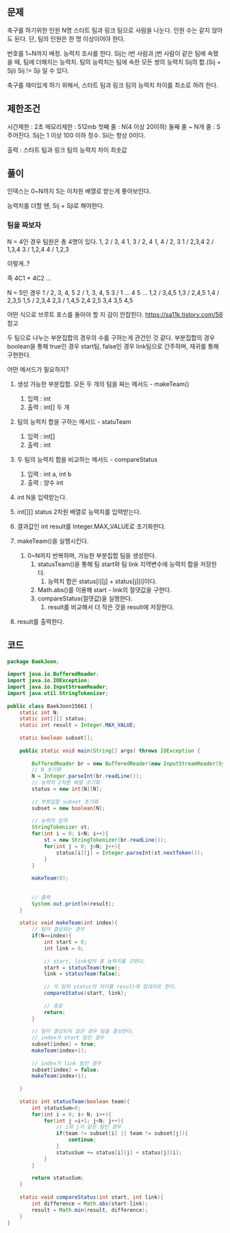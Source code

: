## 문제

축구를 하기위한 인원 N명
스타트 팀과 링크 팀으로 사람을 나눈다.
인원 수는 같지 않아도 된다.
단, 팀의 인원은 한 명 이상이어야 한다.

번호를 1~N까지 배정.
능력치 조사를 한다.
Sij는 i번 사람과 j번 사람이 같은 팀에 속했을 때, 팀에 더해지는 능력치.
팀의 능력치는 팀에 속한 모든 쌍의 능력치 Sij의 합.(Sij + Sji)
Sij != Sji 일 수 있다.

축구를 재미있게 하기 위해서, 스타트 팀과 링크 팀의 능력치 차이를 최소로 하려 한다.


## 제한조건
시간제한 : 2초
메모리제한 : 512mb
첫째 줄 : N(4 이상 20이하)
둘째 줄 ~ N개 줄 : S 주어진다.
	Sij는 1 이상 100 이하 정수.
	Sii는 항상 0이다.

출력 : 스타트 팀과 링크 팀의 능력치 차이 최솟값

## 풀이
인덱스는 0~N까지
S는 이차원 배열로 받는게 좋아보인다.

능력치를 더할 땐, Sij + Sji로 해야한다.

### 팀을 짜보자
N = 4인 경우
팀원은 총 4명이 있다.
1, 2 / 3, 4
1, 3 / 2, 4
1, 4 / 2, 3
1 / 2,3,4
2 / 1,3,4
3 / 1,2,4
4 / 1,2,3

이렇게..?

즉 4C1 + 4C2 ...

N = 5인 경우
1 / 2, 3, 4, 5
2 / 1, 3, 4, 5
3 / 1 ...
4
5 ...
1,2 / 3,4,5
1,3 / 2,4,5
1,4 / 2,3,5
1,5 / 2,3,4
2,3 / 1,4,5
2,4
2,5
3,4
3,5
4,5

어떤 식으로 브루트 포스를 돌아야 할 지 감이 안잡힌다.
https://sa11k.tistory.com/56 참고

두 팀으로 나누는 부분집합의 경우의 수를 구하는게 관건인 것 같다.
부분집합의 경우 boolean을 통해 true인 경우 start팀, false인 경우 link팀으로 간주하며, 재귀를 통해 구현한다.


어떤 메서드가 필요하지?
1. 생성 가능한 부분집합. 모든 두 개의 팀을 짜는 메서드 - makeTeam()
	1. 입력 : int
	2. 출력 : int[] 두 개
2. 팀의 능력치 합을 구하는 메서드 - statuTeam
	1. 입력 : int[]
	2. 출력 : int
3. 두 팀의 능력치 합을 비교하는 메서드 - compareStatus
	1. 입력 : int a, int b
	2. 출력 : 양수 int

1. int N을 입력받는다.
2. int\[]\[] status 2차원 배열로 능력치를 입력받는다.
3. 결과값인 int result를 Integer.MAX_VALUE로 초기화한다.
4. makeTeam()을 실행시킨다.
	1. 0~N까지 반복하며, 가능한 부분집합 팀을 생성한다.
		1. statusTeam()을 통해 팀 start와 팀 link 지역변수에 능력치 합을 저장한다.
			1. 능력치 합은 status\[i]\[j] + status\[j]\[i]이다.
		2. Math.abs()를 이용해 start - link의 절댓값을 구한다. 
		3. compareStatus(절댓값)을 실행한다.
			1. result를 비교해서 더 작은 것을 result에 저장한다.
5. result를 출력한다.

## 코드

```java
package BaekJoon;  
  
import java.io.BufferedReader;  
import java.io.IOException;  
import java.io.InputStreamReader;  
import java.util.StringTokenizer;  
  
public class BaekJoon15661 {  
    static int N;  
    static int[][] status;  
    static int result = Integer.MAX_VALUE;  
  
    static boolean subset[];  
  
    public static void main(String[] args) throws IOException {  
  
        BufferedReader br = new BufferedReader(new InputStreamReader(System.in));  
        // N 초기화  
        N = Integer.parseInt(br.readLine());  
        // 능력치 2차원 배열 초기화  
        status = new int[N][N];  
  
        // 부분집합 subset 초기화  
        subset = new boolean[N];  
  
        // 능력치 입력  
        StringTokenizer st;  
        for(int i = 0; i<N; i++){  
            st = new StringTokenizer(br.readLine());  
            for(int j = 0; j<N; j++){  
                status[i][j] = Integer.parseInt(st.nextToken());  
            }  
        }  
  
        makeTeam(0);  
  
  
        // 출력  
        System.out.println(result);  
    }  
  
    static void makeTeam(int index){  
        // 팀이 결성되는 경우  
        if(N==index){  
            int start = 0;  
            int link = 0;  
  
            // start, link팀의 총 능력치를 구한다.  
            start = statusTeam(true);  
            link = statusTeam(false);  
  
            // 각 팀의 status의 차이를 result에 업데이트 한다.  
            compareStatus(start, link);  
  
            // 종료  
            return;  
        }  
  
        // 팀이 결성되지 않은 경우 팀을 결성한다.  
        // index가 start 팀인 경우  
        subset[index] = true;  
        makeTeam(index+1);  
  
        // index가 link 팀인 경우  
        subset[index] = false;  
        makeTeam(index+1);  
  
    }  
  
    static int statusTeam(boolean team){  
        int statusSum=0;  
        for(int i = 0; i< N; i++){  
            for(int j =i+1; j<N; j++){  
                // i와 j가 같은 팀인 경우  
                if(team != subset[i] || team != subset[j]){  
                    continue;  
                }  
                statusSum += status[i][j] + status[j][i];  
            }  
        }  
  
        return statusSum;  
    }  
  
    static void compareStatus(int start, int link){  
        int difference = Math.abs(start-link);  
        result = Math.min(result, difference);  
    }  
}
```